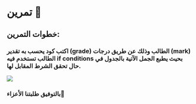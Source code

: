 # تمرين 💪
## خطوات التمرين:
### اكتب كود يحسب به تقدير (grade) الطالب وذلك عن طريق  درجات (mark) الطالب تستخدم فيه if conditions بحيث يطبع الجمل الآتية بالجدول في حال تحقق الشرط المقابل لها.

<img style="center" src="https://cdn.discordapp.com/attachments/920351720129822750/950503901323468860/unknown.png"/>

### بالتوفيق طلبتنا الأعزاء🤗
